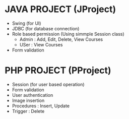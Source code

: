 # JAVA PROJECT (JProject)
- Swing (for UI)
- JDBC (for database connection)
- Role based permission (Using simmple Session class)
  - Admin : Add, Edit, Delete, View Courses
  - USer : View Courses
- Form validation
# PHP PROJECT (PProject)
- Session (for user based operation)
- Form validation
- User authentication
- Image insertion
- Procedures : Insert, Update
- Trigger : Delete
